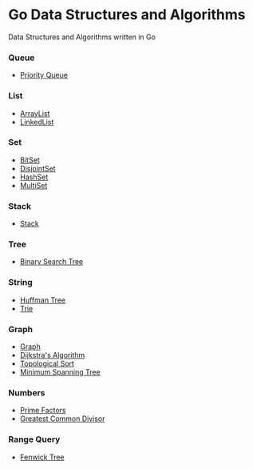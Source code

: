 # Go Data Structures and Algorithms
Data Structures and Algorithms written in Go

### Queue
- [Priority Queue](https://github.com/andrewass/go-datastructures-algorithms/blob/main/queue/priorityqueue/priorityqueue.go)

### List
- [ArrayList](https://github.com/andrewass/go-datastructures-algorithms/blob/main/list/arraylist/arraylist.go)
- [LinkedList](https://github.com/andrewass/go-datastructures-algorithms/blob/main/list/linkedlist/linkedlist.go)

### Set
- [BitSet](https://github.com/andrewass/go-datastructures-algorithms/blob/main/set/bitset/bitset.go)
- [DisjointSet](https://github.com/andrewass/go-datastructures-algorithms/blob/main/set/disjointset/disjointset.go)
- [HashSet](https://github.com/andrewass/go-datastructures-algorithms/blob/main/set/hashset/hashset.go)
- [MultiSet](https://github.com/andrewass/go-datastructures-algorithms/blob/main/set/multiset/multiset.go)

### Stack
- [Stack](https://github.com/andrewass/go-datastructures-algorithms/blob/main/stack/stack.go)

### Tree
- [Binary Search Tree](https://github.com/andrewass/go-datastructures-algorithms/blob/main/tree/binarysearchtree/binarysearchtree.go)

### String
- [Huffman Tree](https://github.com/andrewass/go-datastructures-algorithms/blob/main/string/huffmantree/huffmantree.go)
- [Trie](https://github.com/andrewass/go-datastructures-algorithms/blob/main/string/trie/trie.go)

### Graph
- [Graph](https://github.com/andrewass/go-datastructures-algorithms/blob/main/graph/graph.go)
- [Dijkstra's Algorithm](https://github.com/andrewass/go-datastructures-algorithms/blob/main/graph/dijkstra.go)
- [Topological Sort](https://github.com/andrewass/go-datastructures-algorithms/blob/main/graph/topologicalsort.go)
- [Minimum Spanning Tree](https://github.com/andrewass/go-datastructures-algorithms/blob/main/graph/kruskal.go)

### Numbers
- [Prime Factors](https://github.com/andrewass/go-datastructures-algorithms/blob/main/numbers/numbers.go)
- [Greatest Common Divisor]()

### Range Query
- [Fenwick Tree](https://github.com/andrewass/go-datastructures-algorithms/blob/main/rangequery/fenwicktree/fenwicktree.go)
